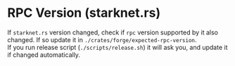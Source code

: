 # RPC Version (starknet.rs)

If `starknet.rs` version changed, check if `rpc` version supported by it also changed.
If so update it in `./crates/forge/expected-rpc-version`.  
If you run release script (`./scripts/release.sh`) it will ask you, and update it if changed automatically.